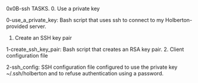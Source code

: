 0x0B-ssh
TASKS.
0. Use a private key

0-use_a_private_key: Bash script that uses ssh to connect to my Holberton-provided server.
1. Create an SSH key pair

1-create_ssh_key_pair: Bash script that creates an RSA key pair.
2. Client configuration file

2-ssh_config: SSH configuration file configured to use the private key ~/.ssh/holberton and to refuse authentication using a password.
